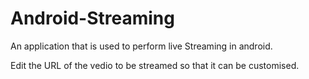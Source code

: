 # Android-Streaming
An application that is used to perform live Streaming in android.

Edit the URL of the vedio to be streamed so that it can be customised.

